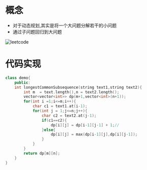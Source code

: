 
# 概念
- 对于动态规划,其实是将一个大问题分解若干的小问题
- 通过子问题回归到大问题
<!-- more -->
![leetcode](https://assets.leetcode-cn.com/solution-static/jianzhi_II_095/1.png)


# 代码实现
```cpp
class demo{
    public:
    int longestCommonSubsequence(string text1,string text2){
        int m  = text.length(),n = text2.length();
        vector<vector<int>> dp(m+1,vector<int>(n+1));
        for(int i =1;i<=m;i++){
            char c1 = text1.at(i-1);
            for(int j = 1;j<=n;j++){
                char c2 = text2.at(j-1);
                if(c1==c2){
                    dp[i][j] = dp[i-1][j-1] + 1;//
                }else{
                    dp[i][j] = max(dp[i-1][j],dp[i][j-1]);
                }
            }
        }
        return dp[m][n];
    }
}
```